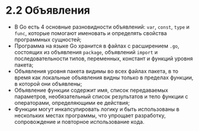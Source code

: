 # 2.2 Объявления
* В Go есть 4 основные разновидности объявлений: `var`, `const`, `type` и `func`, которые помогают именовать и определять свойства программных сущностей;
* Программа на языке Go хранится в файлах с расширением `.go`, состоящих из объявления `package`, объявлений `import` и последовательности типов, переменных, констант и функций уровня пакета;
* Объявления уровня пакета видимы во всех файлах пакета, в то время как локальные объявления видны только в пределах функции, в которой они объявлены;
* Объявление функции содержит имя, список передаваемых параметров, необязательный список результатов и тело функции с операторами, определяющими ее действия;
* Функции могут инкапсулировать логику и быть использованы в нескольких местах программы, что упрощает разработку, сопровождение и повторное использование кода.